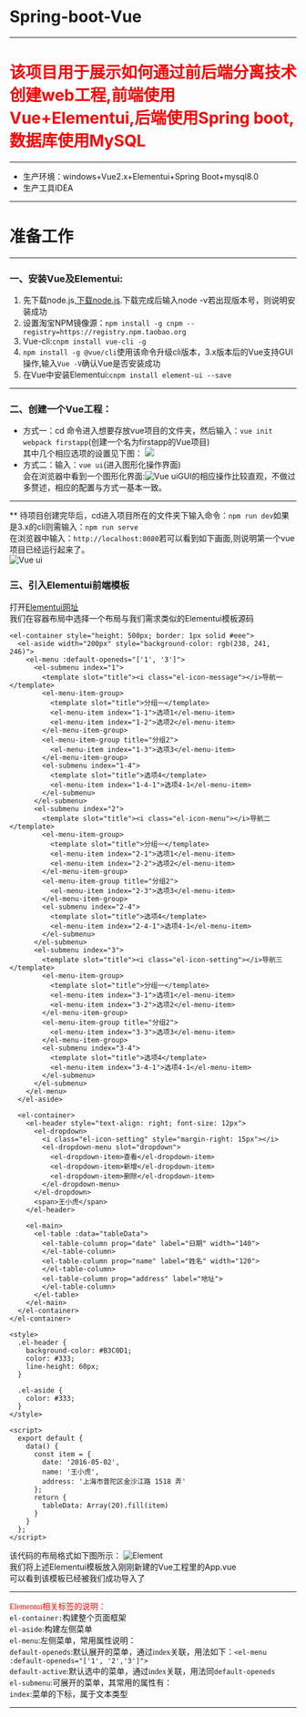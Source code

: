 # Spring-boot-Vue
---
# <font color='red'>该项目用于展示如何通过前后端分离技术创建web工程,前端使用Vue+Elementui,后端使用Spring boot,数据库使用MySQL</font></br>
---
* 生产环境：windows+Vue2.x+Elementui+Spring Boot+mysql8.0</br>
* 生产工具IDEA</br>
---
# 准备工作</br>
---
### 一、安装Vue及Elementui:</br>
1. 先下载node.js,[下载node.js](https://nodejs.org/zh-cn/).下载完成后输入node -v若出现版本号，则说明安装成功</br>
2. 设置淘宝NPM镜像源：`npm install -g cnpm --registry=https://registry.npm.taobao.org`</br>
3. Vue-cli:`cnpm install vue-cli -g`</br>
4. `npm install -g @vue/cli`使用该命令升级cli版本，3.x版本后的Vue支持GUI操作,输入`Vue -V`确认Vue是否安装成功
5. 在Vue中安装Elementui:`cnpm install element-ui --save`</br>
---
### 二、创建一个Vue工程：</br>
* 方式一：cd 命令进入想要存放vue项目的文件夹，然后输入：`vue init webpack firstapp`(创建一个名为firstapp的Vue项目)</br>
其中几个相应选项的设置见下图：
![](https://upload-images.jianshu.io/upload_images/11329965-88a69349b40ee7fe.png?imageMogr2/auto-orient/strip|imageView2/2/w/937/format/webp)
* 方式二：输入：`vue ui`(进入图形化操作界面)</br>
会在浏览器中看到一个图形化界面:![Vue ui](https://github.com/Gaoshiguo/Spring-boot-Vue/blob/master/%E6%88%AA%E5%9B%BE/1.png)GUI的相应操作比较直观，不做过多赘述，相应的配置与方式一基本一致。</br>
---
** 待项目创建完毕后，cd进入项目所在的文件夹下输入命令：`npm run dev`如果是3.x的cli则需输入：`npm run serve`</br>
在浏览器中输入：`http://localhost:8080`若可以看到如下画面,则说明第一个vue项目已经运行起来了。</br>
![Vue ui](https://github.com/Gaoshiguo/Spring-boot-Vue/blob/master/%E6%88%AA%E5%9B%BE/2.png)</br>
### 三、引入Elementui前端模板</br>
打开[Elementui网址](https://element.eleme.cn/#/zh-CN/component/container)</br>
我们在容器布局中选择一个布局与我们需求类似的Elementui模板源码
```
<el-container style="height: 500px; border: 1px solid #eee">
  <el-aside width="200px" style="background-color: rgb(238, 241, 246)">
    <el-menu :default-openeds="['1', '3']">
      <el-submenu index="1">
        <template slot="title"><i class="el-icon-message"></i>导航一</template>
        <el-menu-item-group>
          <template slot="title">分组一</template>
          <el-menu-item index="1-1">选项1</el-menu-item>
          <el-menu-item index="1-2">选项2</el-menu-item>
        </el-menu-item-group>
        <el-menu-item-group title="分组2">
          <el-menu-item index="1-3">选项3</el-menu-item>
        </el-menu-item-group>
        <el-submenu index="1-4">
          <template slot="title">选项4</template>
          <el-menu-item index="1-4-1">选项4-1</el-menu-item>
        </el-submenu>
      </el-submenu>
      <el-submenu index="2">
        <template slot="title"><i class="el-icon-menu"></i>导航二</template>
        <el-menu-item-group>
          <template slot="title">分组一</template>
          <el-menu-item index="2-1">选项1</el-menu-item>
          <el-menu-item index="2-2">选项2</el-menu-item>
        </el-menu-item-group>
        <el-menu-item-group title="分组2">
          <el-menu-item index="2-3">选项3</el-menu-item>
        </el-menu-item-group>
        <el-submenu index="2-4">
          <template slot="title">选项4</template>
          <el-menu-item index="2-4-1">选项4-1</el-menu-item>
        </el-submenu>
      </el-submenu>
      <el-submenu index="3">
        <template slot="title"><i class="el-icon-setting"></i>导航三</template>
        <el-menu-item-group>
          <template slot="title">分组一</template>
          <el-menu-item index="3-1">选项1</el-menu-item>
          <el-menu-item index="3-2">选项2</el-menu-item>
        </el-menu-item-group>
        <el-menu-item-group title="分组2">
          <el-menu-item index="3-3">选项3</el-menu-item>
        </el-menu-item-group>
        <el-submenu index="3-4">
          <template slot="title">选项4</template>
          <el-menu-item index="3-4-1">选项4-1</el-menu-item>
        </el-submenu>
      </el-submenu>
    </el-menu>
  </el-aside>
  
  <el-container>
    <el-header style="text-align: right; font-size: 12px">
      <el-dropdown>
        <i class="el-icon-setting" style="margin-right: 15px"></i>
        <el-dropdown-menu slot="dropdown">
          <el-dropdown-item>查看</el-dropdown-item>
          <el-dropdown-item>新增</el-dropdown-item>
          <el-dropdown-item>删除</el-dropdown-item>
        </el-dropdown-menu>
      </el-dropdown>
      <span>王小虎</span>
    </el-header>
    
    <el-main>
      <el-table :data="tableData">
        <el-table-column prop="date" label="日期" width="140">
        </el-table-column>
        <el-table-column prop="name" label="姓名" width="120">
        </el-table-column>
        <el-table-column prop="address" label="地址">
        </el-table-column>
      </el-table>
    </el-main>
  </el-container>
</el-container>

<style>
  .el-header {
    background-color: #B3C0D1;
    color: #333;
    line-height: 60px;
  }
  
  .el-aside {
    color: #333;
  }
</style>

<script>
  export default {
    data() {
      const item = {
        date: '2016-05-02',
        name: '王小虎',
        address: '上海市普陀区金沙江路 1518 弄'
      };
      return {
        tableData: Array(20).fill(item)
      }
    }
  };
</script>
```
该代码的布局格式如下图所示：
![Element](https://github.com/Gaoshiguo/Spring-boot-Vue/blob/master/%E6%88%AA%E5%9B%BE/3.png)</br>
我们将上述Elementui模板放入刚刚新建的Vue工程里的App.vue</br>
可以看到该模板已经被我们成功导入了</br>
***
<font face='宋体'><font color='red'>Elementui相关标签的说明：</font></br>
`el-container:`构建整个页面框架</br>
`el-aside`:构建左侧菜单</br>
`el-menu`:左侧菜单，常用属性说明：</br>
    `default-openeds`:默认展开的菜单，通过index关联，用法如下：`<el-menu :default-openeds="['1', '2','3']">`</br>
    `default-active`:默认选中的菜单，通过index关联，用法同`default-openeds`</br>
`el-submenu`:可展开的菜单，其常用的属性有：</br>
    `index`:菜单的下标，属于文本类型</br>

***
